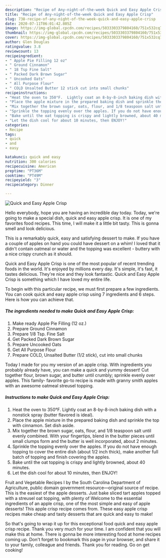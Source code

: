 ```yaml
---
description: "Recipe of Any-night-of-the-week Quick and Easy Apple Crisp"
title: "Recipe of Any-night-of-the-week Quick and Easy Apple Crisp"
slug: 738-recipe-of-any-night-of-the-week-quick-and-easy-apple-crisp
date: 2020-07-11T06:01:42.805Z
image: https://img-global.cpcdn.com/recipes/5033303379804160/751x532cq70/quick-and-easy-apple-crisp-recipe-main-photo.jpg
thumbnail: https://img-global.cpcdn.com/recipes/5033303379804160/751x532cq70/quick-and-easy-apple-crisp-recipe-main-photo.jpg
cover: https://img-global.cpcdn.com/recipes/5033303379804160/751x532cq70/quick-and-easy-apple-crisp-recipe-main-photo.jpg
author: Glen Douglas
ratingvalue: 3.8
reviewcount: 13
recipeingredient:
- " Apple Pie Filling 12 oz"
- " Ground Cinnamon"
- " 18 Tsp Fine Salt"
- " Packed Dark Brown Sugar"
- " Uncooked Oats"
- " All Purpose Flour"
- " COLD Unsalted Butter 12 stick cut into small chunks"
recipeinstructions:
- "Heat the oven to 350°F.  Lightly coat an 8-by-8-inch baking dish with a nonstick spray (butter flavored is ideal)."
- "Place the apple mixture in the prepared baking dish and sprinkle the top with cinnamon. Set dish aside."
- "Mix together the brown sugar, oats, flour, and 1/8 teaspoon salt until evenly combined. With your fingertips, blend in the butter pieces until small clumps form and the butter is well incorporated, about 2 minutes."
- "Sprinkle the topping evenly over the apples. If you do not have enough topping to cover the entire dish (about 1/2 inch thick), make another full batch of topping and finish covering the apples."
- "Bake until the oat topping is crispy and lightly browned, about 40 minutes."
- "Let the dish cool for about 10 minutes, then ENJOY!"
categories:
- Recipe
tags:
- quick
- and
- easy

katakunci: quick and easy 
nutrition: 300 calories
recipecuisine: American
preptime: "PT36M"
cooktime: "PT49M"
recipeyield: "3"
recipecategory: Dinner

---
```



![Quick and Easy Apple Crisp](https://img-global.cpcdn.com/recipes/5033303379804160/751x532cq70/quick-and-easy-apple-crisp-recipe-main-photo.jpg)

Hello everybody, hope you are having an incredible day today. Today, we're going to make a special dish, quick and easy apple crisp. It is one of my favorites food recipes. This time, I will make it a little bit tasty. This is gonna smell and look delicious.

This is a remarkably quick, easy and satisfying dessert to make. If you have a couple of apples on hand you could have dessert on a whim! I loved that it didn&#39;t contain oatmeal or water and the topping was excellent - buttery with a nice crispy crunch as it should.

Quick and Easy Apple Crisp is one of the most popular of recent trending foods in the world. It's enjoyed by millions every day. It's simple, it's fast, it tastes delicious. They're nice and they look fantastic. Quick and Easy Apple Crisp is something which I have loved my entire life.


To begin with this particular recipe, we must first prepare a few ingredients. You can cook quick and easy apple crisp using 7 ingredients and 6 steps. Here is how you can achieve that.

##### The ingredients needed to make Quick and Easy Apple Crisp:

1. Make ready  Apple Pie Filling (12 oz.)
1. Prepare  Ground Cinnamon
1. Prepare  1/8 Tsp. Fine Salt
1. Get  Packed Dark Brown Sugar
1. Prepare  Uncooked Oats
1. Get  All Purpose Flour
1. Prepare  COLD, Unsalted Butter (1/2 stick), cut into small chunks


Today I made for you my version of an apple crisp. With ingredients you probably already have, you can make a quick and yummy dessert! Cut together flour, brown sugar, and butter until crumbly; sprinkle evenly over apples. This family- favorite go-to recipe is made with granny smith apples with an awesome oatmeal streusel topping. 

##### Instructions to make Quick and Easy Apple Crisp:

1. Heat the oven to 350°F.  Lightly coat an 8-by-8-inch baking dish with a nonstick spray (butter flavored is ideal).
1. Place the apple mixture in the prepared baking dish and sprinkle the top with cinnamon. Set dish aside.
1. Mix together the brown sugar, oats, flour, and 1/8 teaspoon salt until evenly combined. With your fingertips, blend in the butter pieces until small clumps form and the butter is well incorporated, about 2 minutes.
1. Sprinkle the topping evenly over the apples. If you do not have enough topping to cover the entire dish (about 1/2 inch thick), make another full batch of topping and finish covering the apples.
1. Bake until the oat topping is crispy and lightly browned, about 40 minutes.
1. Let the dish cool for about 10 minutes, then ENJOY!


Fruit and Vegetable Recipes I by the South Carolina Department of Agriculture, public domain government resource—original source of recipe. This is the easiest of the apple desserts. Just bake sliced tart apples topped with a streusel oat topping, with plenty of Welcome to the essential ingredients of an apple crisp, one of the most simple and easy of apple desserts! This apple crisp recipe comes from. These easy apple crisp recipes make cheap and tasty desserts that are quick and easy to make! 

So that's going to wrap it up for this exceptional food quick and easy apple crisp recipe. Thank you very much for your time. I am confident that you will make this at home. There is gonna be more interesting food at home recipes coming up. Don't forget to bookmark this page in your browser, and share it to your family, colleague and friends. Thank you for reading. Go on get cooking!

